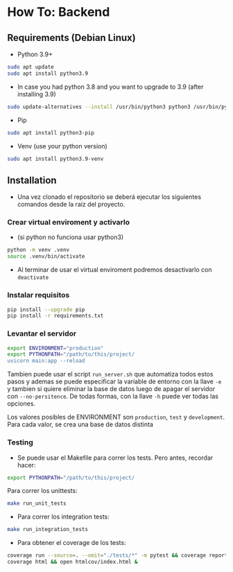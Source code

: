 # How To: Backend

## Requirements (Debian Linux)


- Python 3.9+
```bash
sudo apt update
sudo apt install python3.9
```
- In case you had python 3.8 and you want to upgrade to 3.9 (after installing 3.9)
```bash
sudo update-alternatives --install /usr/bin/python3 python3 /usr/bin/python3.9 1
```
- Pip
```bash
sudo apt install python3-pip
```
- Venv (use your python version)
```bash
sudo apt install python3.9-venv
```

## Installation

- Una vez clonado el repositorio se deberá ejecutar los siguientes comandos desde la raíz del proyecto.

### Crear virtual enviroment y activarlo 
- (si python no funciona usar python3)
```bash
python -m venv .venv
source .venv/bin/activate
```
-  Al terminar de usar el virtual enviroment podremos desactivarlo con `deactivate`

### Instalar requisitos
```bash
pip install --upgrade pip
pip install -r requirements.txt
```


### Levantar el servidor
```bash
export ENVIRONMENT="production"
export PYTHONPATH="/path/to/this/project/
uvicorn main:app --reload
```

Tambien puede usar el script `run_server.sh` que automatiza todos estos pasos y ademas se puede especificar la variable de entorno con la llave `-e` y tambien si quiere eliminar la base de datos luego de apagar el servidor con `--no-persitence`. De todas formas, con la llave `-h` puede ver todas las opciones.

Los valores posibles de ENVIRONMENT son `production`, `test` y `development`. Para cada valor, se crea una base de datos distinta


### Testing

- Se puede usar el Makefile para correr los tests. Pero antes, recordar hacer:
```bash
export PYTHONPATH="/path/to/this/project/
```

Para correr los unittests:
```bash
make run_unit_tests
```

- Para correr los integration tests:
```bash
make run_integration_tests
```

- Para obtener el coverage de los tests:
```bash
coverage run --source=. --omit="./tests/*" -m pytest && coverage report -m
coverage html && open htmlcov/index.html &
```